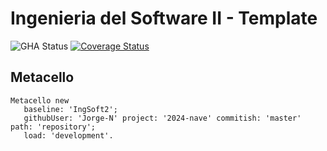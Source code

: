 # Ingenieria del Software II - Template

![GHA Status](https://github.com/Jorge-N/2024-nave/actions/workflows/GHA.yml/badge.svg)
[![Coverage Status](https://coveralls.io/repos/github/Jorge-N/2024-nave/badge.svg?branch=master)](https://coveralls.io/github/uca-argentina/2024-nave?branch=master)

## Metacello

```smalltalk
Metacello new
   baseline: 'IngSoft2';
   githubUser: 'Jorge-N' project: '2024-nave' commitish: 'master' path: 'repository';
   load: 'development'.
```
